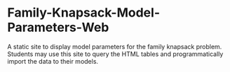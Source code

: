 # Family-Knapsack-Model-Parameters-Web
A static site to display model parameters for the family knapsack problem. Students may use this site to query the HTML tables and programmatically import the data to their models.
